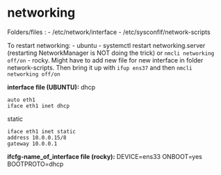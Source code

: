 # networking

Folders/files : 
    - /etc/network/interface
    - /etc/sysconfif/network-scripts

To restart networking:
    - ubuntu - systemctl restart networking.server (restarting NetworkManager is NOT doing the trick) or `nmcli networking off/on`
    - rocky. Might have to add new file for new interface in folder network-scripts. Then bring it up with `ifup ens37` and then `nmcli networking off/on`
    

**interface file (UBUNTU):** 
dhcp 
```
auto eth1
iface eth1 inet dhcp
```

static
```
iface eth1 inet static
address 10.0.0.15/8
gateway 10.0.0.1
```

**ifcfg-name_of_interface file (rocky):** 
DEVICE=ens33
ONBOOT=yes
BOOTPROTO=dhcp
